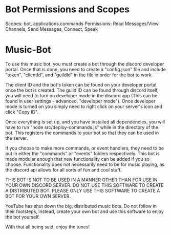 # Bot Permissions and Scopes

Scopes: bot, applications.commands
Permissions: Read Messages/View Channels, Send Messages, Connect, Speak

# Music-Bot

To use this music bot, you must create a bot through the discord developer portal.
Once that is done, you need to create a "config.json" file and include "token", "clientId", and "guildId" in the file in order for the bot to work.

The client ID and the bot's token can be found on your developer portal once the bot is created.
The guild ID can be found through discord itself, you will need to turn on developer mode in the discord app (This can be found in user settings - advanced, "developer mode").
Once developer mode is turned on you simply need to right click on your server's icon and click "Copy ID".

Once everything is set up, and you have installed all dependencies, you will have to run "node src/deploy-commands.js" while in the directory of the bot.
This registers the commands to your bot so that they can be used in the server.

If you choose to make more commands, or event handlers, they need to be put in either the "commands" or "events" folders respectively.
This bot is made modular enough that new functionality can be added if you so choose.
Functionality does not necessarily need to be for music playing, as the discord api allows for all sorts of fun and cool stuff.

THIS BOT IS NOT TO BE USED IN A MANNER OTHER THAN FOR USE IN YOUR OWN DISCORD SERVER. DO NOT USE THIS SOFTWARE TO CREATE A DISTRIBUTED BOT. PLEASE ONLY USE THIS SOFTWARE TO CREATE A BOT FOR YOUR OWN SERVER.

YouTube has shut down the big, distributed music bots. Do not follow in their footsteps, instead, create your own bot and use this software to enjoy the bot yourself.

With that all being said, enjoy the tunes!
